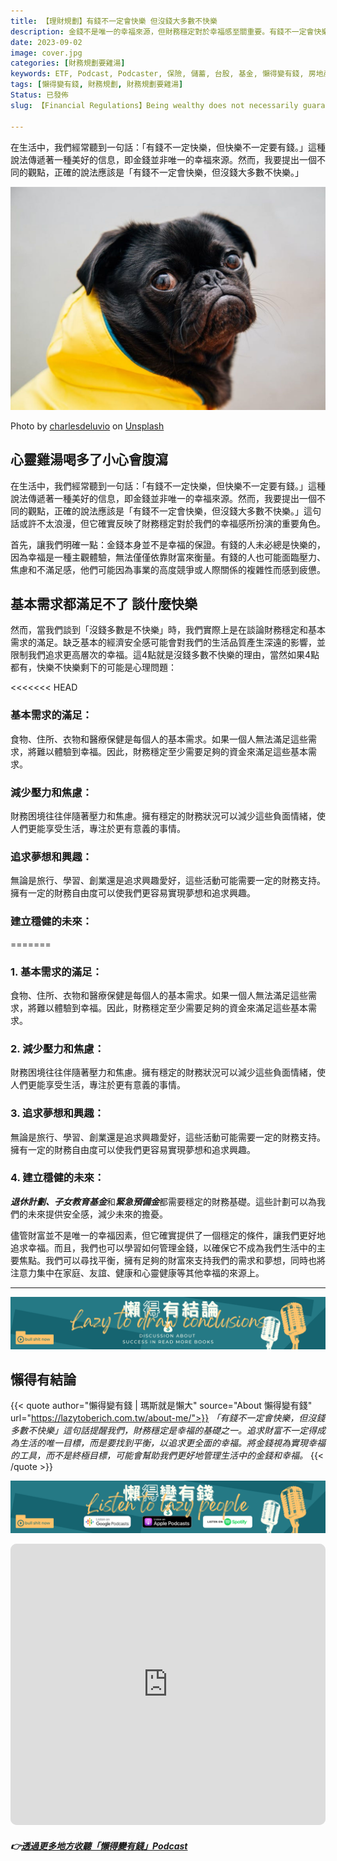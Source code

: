 ```yaml
---
title: 【理財規劃】有錢不一定會快樂 但沒錢大多數不快樂
description: 金錢不是唯一的幸福來源，但財務穩定對於幸福感至關重要。有錢不一定會快樂，但沒錢大多數不快樂。基本需求的滿足、減少壓力和焦慮、追求夢想和興趣，以及建立穩健的未來都需要財務支持。儘管如此，我們應該尋找平衡，將注意力集中在其他幸福的來源上，並學習如何管理金錢。
date: 2023-09-02
image: cover.jpg
categories: [財務規劃要雞湯]
keywords: ETF, Podcast, Podcaster, 保險, 儲蓄, 台股, 基金, 懶得變有錢, 房地產, 投資理財, 支出, 收入, 理財規劃, 瑪斯理財兩三事, 稅務, 總體經濟, 美股, 職涯心得, 股利收入, 複委託, 記帳, 讀書心得, 財務規劃, 財商, 貸款, 資產配置, 退休規劃, 開源節流
tags: [懶得變有錢, 財務規劃, 財務規劃要雞湯]
Status: 已發佈
slug: 【Financial Regulations】Being wealthy does not necessarily guarantee happiness, but lacking money often leads to unhappiness.

---
```


在生活中，我們經常聽到一句話：「有錢不一定快樂，但快樂不一定要有錢。」這種說法傳遞著一種美好的信息，即金錢並非唯一的幸福來源。然而，我要提出一個不同的觀點，正確的說法應該是「有錢不一定會快樂，但沒錢大多數不快樂。」

![cover.jpg](cover.jpg)

Photo by [charlesdeluvio](https://unsplash.com/@charlesdeluvio?utm_source=medium&utm_medium=referral) on [Unsplash](https://unsplash.com/?utm_source=medium&utm_medium=referral)

## 心靈雞湯喝多了小心會腹瀉

在生活中，我們經常聽到一句話：「有錢不一定快樂，但快樂不一定要有錢。」這種說法傳遞著一種美好的信息，即金錢並非唯一的幸福來源。然而，我要提出一個不同的觀點，正確的說法應該是「有錢不一定會快樂，但沒錢大多數不快樂。」這句話或許不太浪漫，但它確實反映了財務穩定對於我們的幸福感所扮演的重要角色。

首先，讓我們明確一點：金錢本身並不是幸福的保證。有錢的人未必總是快樂的，因為幸福是一種主觀體驗，無法僅僅依靠財富來衡量。有錢的人也可能面臨壓力、焦慮和不滿足感，他們可能因為事業的高度競爭或人際關係的複雜性而感到疲憊。

## 基本需求都滿足不了 談什麼快樂

然而，當我們談到「沒錢多數是不快樂」時，我們實際上是在談論財務穩定和基本需求的滿足。缺乏基本的經濟安全感可能會對我們的生活品質產生深遠的影響，並限制我們追求更高層次的幸福。這4點就是沒錢多數不快樂的理由，當然如果4點都有，快樂不快樂剩下的可能是心理問題：

<<<<<<< HEAD
### 基本需求的滿足：
食物、住所、衣物和醫療保健是每個人的基本需求。如果一個人無法滿足這些需求，將難以體驗到幸福。因此，財務穩定至少需要足夠的資金來滿足這些基本需求。
### 減少壓力和焦慮：
財務困境往往伴隨著壓力和焦慮。擁有穩定的財務狀況可以減少這些負面情緒，使人們更能享受生活，專注於更有意義的事情。
### 追求夢想和興趣：
無論是旅行、學習、創業還是追求興趣愛好，這些活動可能需要一定的財務支持。擁有一定的財務自由度可以使我們更容易實現夢想和追求興趣。
### 建立穩健的未來：
=======
### 1. **基本需求的滿足：** 
食物、住所、衣物和醫療保健是每個人的基本需求。如果一個人無法滿足這些需求，將難以體驗到幸福。因此，財務穩定至少需要足夠的資金來滿足這些基本需求。
### 2. **減少壓力和焦慮：** 
財務困境往往伴隨著壓力和焦慮。擁有穩定的財務狀況可以減少這些負面情緒，使人們更能享受生活，專注於更有意義的事情。
### 3. **追求夢想和興趣：** 
無論是旅行、學習、創業還是追求興趣愛好，這些活動可能需要一定的財務支持。擁有一定的財務自由度可以使我們更容易實現夢想和追求興趣。
### 4. **建立穩健的未來：** 
***退休計劃、子女教育基金***和***緊急預備金***都需要穩定的財務基礎。這些計劃可以為我們的未來提供安全感，減少未來的擔憂。

儘管財富並不是唯一的幸福因素，但它確實提供了一個穩定的條件，讓我們更好地追求幸福。而且，我們也可以學習如何管理金錢，以確保它不成為我們生活中的主要焦點。我們可以尋找平衡，擁有足夠的財富來支持我們的需求和夢想，同時也將注意力集中在家庭、友誼、健康和心靈健康等其他幸福的來源上。

---

![Lazytodrawconclusions.svg](Lazytodrawconclusions.svg)
## 懶得有結論


{{< quote author="懶得變有錢 | 瑪斯就是懶大" source="About 懶得變有錢" url="https://lazytoberich.com.tw/about-me/">}}
_「有錢不一定會快樂，但沒錢多數不快樂」這句話提醒我們，財務穩定是幸福的基礎之一。追求財富不一定得成為生活的唯一目標，而是要找到平衡，以追求更全面的幸福。將金錢視為實現幸福的工具，而不是終極目標，可能會幫助我們更好地管理生活中的金錢和幸福。_
{{< /quote >}}


![Lisenttolazypeople.svg](Lisenttolazypeople.svg)


<iframe id="embedPlayer" src="https://embed.podcasts.apple.com/us/podcast/%E6%87%B6%E5%BE%97%E8%AE%8A%E6%9C%89%E9%8C%A2/id1707756115?itsct=podcast_box_player&amp;itscg=30200&amp;ls=1&amp;theme=auto" height="450px" frameborder="0" sandbox="allow-forms allow-popups allow-same-origin allow-scripts allow-top-navigation-by-user-activation" allow="autoplay *; encrypted-media *; clipboard-write" style="width: 100%; max-width: 660px; overflow: hidden; border-radius: 10px; transform: translateZ(0px); animation: 2s ease 0s 6 normal none running loading-indicator; background-color: rgb(228, 228, 228);"></iframe>


###### **_👉[透過更多地方收聽「懶得變有錢」Podcast](https://solink.soundon.fm/lazytoberich)_**
